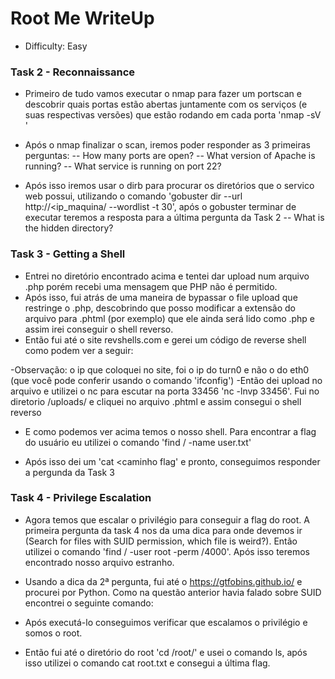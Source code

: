 # Root Me WriteUp
 - Difficulty: Easy

### Task 2 - Reconnaissance
- Primeiro de tudo vamos executar o nmap para fazer um portscan e descobrir quais portas estão abertas juntamente com os serviços (e suas respectivas versões) que estão rodando em cada porta 'nmap -sV <ip maquina>' 
- Após o nmap finalizar o scan, iremos poder responder as 3 primeiras perguntas: 
 -- How many ports are open?
 -- What version of Apache is running?
 -- What service is running on port 22?

- Após isso iremos usar o dirb para procurar os diretórios que o servico web possui, utilizando o comando 'gobuster dir --url http://<ip_maquina/ --wordlist <path to wordlist> -t 30', após o gobuster terminar de executar teremos a resposta para a última pergunta da Task 2
 -- What is the hidden directory?

### Task 3 - Getting a Shell
- Entrei no diretório encontrado acima e tentei dar upload num arquivo .php porém recebi uma mensagem que PHP não é permitido. 
- Após isso, fui atrás de uma maneira de bypassar o file upload que restringe o .php, descobrindo que posso modificar a extensão do arquivo para .phtml (por exemplo) que ele ainda será lido como .php e assim irei conseguir o shell reverso. 
- Então fui até o site revshells.com e gerei um código de reverse shell como podem ver a seguir:

-Observação: o ip que coloquei no site, foi o ip do turn0 e não o do eth0 (que você pode conferir usando o comando 'ifconfig')
-Então dei upload no arquivo e utilizei o nc para escutar na porta 33456 'nc -lnvp 33456'. Fui no diretorio <ip maquina>/uploads/ e cliquei no arquivo .phtml e assim consegui o shell reverso 


- E como podemos ver acima temos o nosso shell. Para encontrar a flag do usuário eu utilizei o comando 'find / -name user.txt'

- Após isso dei um 'cat <caminho flag' e pronto, conseguimos responder a pergunda da Task 3

### Task 4 - Privilege Escalation

- Agora temos que escalar o privilégio para conseguir a flag do root. A primeira pergunta da task 4 nos da uma dica para onde devemos ir (Search for files with SUID permission, which file is weird?). Então utilizei o comando 'find / -user root -perm /4000'. Após isso teremos encontrado nosso arquivo estranho. 

- Usando a dica da 2ª pergunta, fui até o https://gtfobins.github.io/ e procurei por Python. Como na questão anterior havia falado sobre SUID encontrei o seguinte comando: 


- Após executá-lo conseguimos verificar que escalamos o privilégio e somos o root. 
- Então fui até o diretório do root 'cd /root/' e usei o comando ls, após isso utilizei o comando cat root.txt e consegui a última flag. 